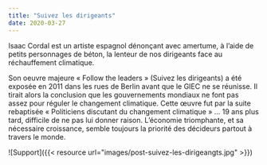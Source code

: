 ```yaml
---
title: "Suivez les dirigeants"
date: 2020-03-27
---
```

Isaac Cordal est un artiste espagnol dénonçant avec amertume, à l’aide de petits personnages de béton, la lenteur de nos dirigeants face au réchauffement climatique.

Son oeuvre majeure « Follow the leaders » (Suivez les dirigeants) a été exposée en 2011 dans les rues de Berlin avant que le GIEC ne se réunisse. Il tirait alors la conclusion que les gouvernements mondiaux ne font pas assez pour réguler le changement climatique. Cette œuvre fut par la suite rebaptisée « Politiciens discutant du changement climatique » … 19 ans plus tard, difficile de ne pas lui donner raison. L’économie triomphante, et sa nécessaire croissance, semble toujours la priorité des décideurs partout à travers le monde.

![Support]({{< resource url="images/post-suivez-les-dirigeangts.jpg" >}})
